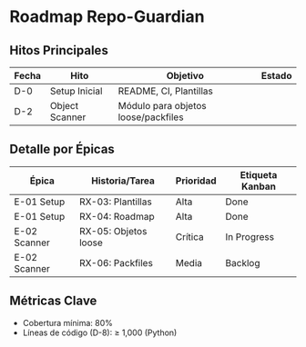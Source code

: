 # Roadmap Repo-Guardian  

## Hitos Principales  
| Fecha   | Hito            | Objetivo                              | Estado     |  
|---------|-----------------|---------------------------------------|------------|  
| D-0     | Setup Inicial   | README, CI, Plantillas                |            |  
| D-2     | Object Scanner  | Módulo para objetos loose/packfiles   |            |  

## Detalle por Épicas  
| Épica       | Historia/Tarea          | Prioridad | Etiqueta Kanban |  
|-------------|-------------------------|-----------|-----------------|  
| E-01 Setup  | RX-03: Plantillas       | Alta      | Done            |  
| E-01 Setup  | RX-04: Roadmap          | Alta      | Done            |  
| E-02 Scanner| RX-05: Objetos loose    | Crítica   | In Progress     |  
| E-02 Scanner| RX-06: Packfiles        | Media     | Backlog         |  

## Métricas Clave  
- Cobertura mínima: 80%  
- Líneas de código (D-8): ≥ 1,000 (Python)  
